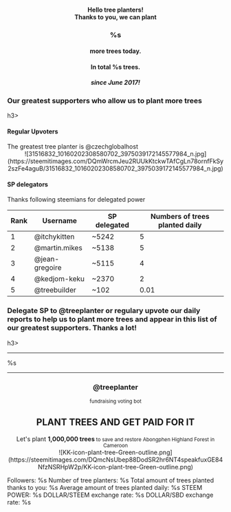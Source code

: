 <center>
  <h4>Hello tree planters!<br /> Thanks to you, we can plant </h4>
  <h3>%s</h3><h4> more trees today. </h4>
  <h4>In total  %s trees.</h4>
  <h5> since June 2017!</h5>
</center>

<h3>Our greatest supporters who allow us to plant more trees</h3>h3>
<h4>Regular Upvoters</h4>
The greatest tree planter is @czechglobalhost
<center>![31516832_10160202308580702_3975039172145577984_n.jpg](https://steemitimages.com/DQmWrcmJeu2RUUkKtckwTAfCgLn78ornfFkSy2szFe4aguB/31516832_10160202308580702_3975039172145577984_n.jpg)</center>
<h4>SP delegators</h4>
Thanks following steemians for delegated power

Rank | Username | SP delegated | Numbers of trees planted daily 
---|---|---|---
1 | @itchykitten | ~5242 | 5
2 | @martin.mikes | ~5138 | 5
3 | @jean-gregoire | ~5115 | 4
4 | @kedjom-keku | ~2370 | 2
5 | @treebuilder | ~102 | 0.01

<h3>Delegate SP to @treeplanter or regulary upvote our daily reports to help us to plant more trees and appear in this list of our greatest supporters. 
Thanks a lot!</h3>h3>

---

%s

---

<center><h3>@treeplanter<br /></h3><small>fundraising voting bot</small><h2>PLANT TREES AND GET PAID FOR IT</h2>Let's plant <strong>1,000,000 trees</strong><small> to save and restore Abongphen Highland Forest in Cameroon</small></center>

<center> ![KK-icon-plant-tree-Green-outline.png](https://steemitimages.com/DQmcNsUbep88DodSR2hr6NT4speakfuxGE84NfzNSRHpW2p/KK-icon-plant-tree-Green-outline.png) </center> 

Followers: %s
Number of tree planters: %s
Total amount of trees planted thanks to you: %s
Average amount of trees planted daily: %s
STEEM POWER: %s
DOLLAR/STEEM exchange rate: %s
DOLLAR/SBD exchange rate: %s